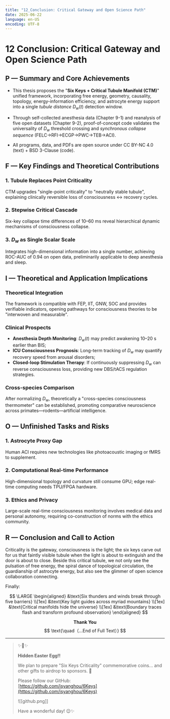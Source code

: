 ```yaml
---
title: "12_Conclusion: Critical Gateway and Open Science Path"
date: 2025-06-22
language: en-US
encoding: UTF-8
---
```

# 12 Conclusion: Critical Gateway and Open Science Path

## P — Summary and Core Achievements

- This thesis proposes the "**Six Keys + Critical Tubule Manifold (CTM)**" unified framework, incorporating free energy, geometry, causality, topology, energy-information efficiency, and astrocyte energy support into a single *tubule distance* $D_w(t)$ detection window.

- Through self-collected anesthesia data (Chapter 9-1) and reanalysis of five open datasets (Chapter 9-2), proof-of-concept code validates the universality of $D_w$ threshold crossing and *synchronous collapse sequence* (FELC→RFI→ECGP→PWC→TEB→ACI).

- All programs, data, and PDFs are open source under CC BY-NC 4.0 (text) + BSD 3-Clause (code).

## F — Key Findings and Theoretical Contributions

### 1. Tubule Replaces Point Criticality

CTM upgrades "single-point criticality" to "neutrally stable tubule", explaining clinically reversible loss of consciousness ↔ recovery cycles.

### 2. Stepwise Critical Cascade

Six-key collapse time differences of 10–60 ms reveal hierarchical dynamic mechanisms of consciousness collapse.

### 3. $D_w$ as Single Scalar Scale

Integrates high-dimensional information into a single number, achieving ROC-AUC of 0.94 on open data, preliminarily applicable to deep anesthesia and sleep.

## I — Theoretical and Application Implications

### Theoretical Integration

The framework is compatible with FEP, IIT, GNW, SOC and provides verifiable indicators, opening pathways for consciousness theories to be "interwoven and measurable".

### Clinical Prospects

- **Anesthesia Depth Monitoring**: $D_w(t)$ may predict awakening 10–20 s earlier than BIS;
- **ICU Consciousness Prognosis**: Long-term tracking of $D_w$ may quantify recovery speed from arousal disorders;
- **Closed-loop Stimulation Therapy**: If continuously suppressing $D_w$ can reverse consciousness loss, providing new DBS/tACS regulation strategies.

### Cross-species Comparison

After normalizing $D_w$, theoretically a "cross-species consciousness thermometer" can be established, promoting comparative neuroscience across primates—rodents—artificial intelligence.

## O — Unfinished Tasks and Risks

### 1. Astrocyte Proxy Gap

Human ACI requires new technologies like photoacoustic imaging or fMRS to supplement.

### 2. Computational Real-time Performance

High-dimensional topology and curvature still consume GPU; edge real-time computing needs TPU/FPGA hardware.

### 3. Ethics and Privacy

Large-scale real-time consciousness monitoring involves medical data and personal autonomy, requiring co-construction of norms with the ethics community.

## R — Conclusion and Call to Action

Criticality is the gateway, consciousness is the light; the six keys carve out for us that faintly visible tubule when the light is about to extinguish and the door is about to close. Beside this critical tubule, we not only see the pulsation of free energy, the spiral dance of topological circulation, the guardianship of astrocyte energy, but also see the glimmer of open science collaboration connecting.

Finally:

$$
\LARGE
\begin{aligned}
&\text{Six thunders and winds break through five barriers} \\[1ex]
&\text{Key light guides across myriad mountains} \\[1ex]
&\text{Critical manifolds hide the universe} \\[1ex]
&\text{Boundary traces flash and transform profound observation}
\end{aligned}
$$

$$
\textbf{Thank You}
$$
$$
\text{\quad（...End of Full Text）}
$$

---

> ✨🥚✨
> 
> **Hidden Easter Egg!!**
> 
> We plan to prepare "Six Keys Criticality" commemorative coins... and other gifts to airdrop to sponsors. 🤩  
> 
> Please follow our GitHub:  
> [https://github.com/isyanghou/6Keys](https://github.com/isyanghou/6Keys)  
> 
> ![[github.png]]
>
> Have a wonderful day! 😉✨